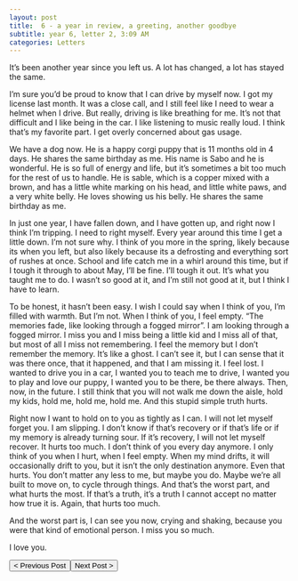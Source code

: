```yaml
---
layout: post
title:  6 - a year in review, a greeting, another goodbye
subtitle: year 6, letter 2, 3:09 AM
categories: Letters
---
```

It’s been another year since you left us. A lot has changed, a lot has stayed the same.

I’m sure you’d be proud to know that I can drive by myself now. I got my license last month. It was a close call, and I still feel like I need to wear a helmet when I drive. But really, driving is like breathing for me. It’s not that difficult and I like being in the car. I like listening to music really loud. I think that’s my favorite part. I get overly concerned about gas usage.

We have a dog now. He is a happy corgi puppy that is 11 months old in 4 days. He shares the same birthday as me. His name is Sabo and he is wonderful. He is so full of energy and life, but it’s sometimes a bit too much for the rest of us to handle. He is sable, which is a copper mixed with a brown, and has a little white marking on his head, and little white paws, and a very white belly. He loves showing us his belly. He shares the same birthday as me.

In just one year, I have fallen down, and I have gotten up, and right now I think I’m tripping. I need to right myself. Every year around this time I get a little down. I’m not sure why. I think of you more in the spring, likely because its when you left, but also likely because its a defrosting and everything sort of rushes at once. School and life catch me in a whirl around this time, but if I tough it through to about May, I’ll be fine. I’ll tough it out. It’s what you taught me to do. I wasn’t so good at it, and I’m still not good at it, but I think I have to learn.

To be honest, it hasn’t been easy. I wish I could say when I think of you, I’m filled with warmth. But I’m not. When I think of you, I feel empty. “The memories fade, like looking through a fogged mirror”. I am looking through a fogged mirror. I miss you and I miss being a little kid and I miss all of that, but most of all I miss not remembering. I feel the memory but I don’t remember the memory. It’s like a ghost. I can’t see it, but I can sense that it was there once, that it happened, and that I am missing it. I feel lost. I wanted to drive you in a car, I wanted you to teach me to drive, I wanted you to play and love our puppy, I wanted you to be there, be there always. Then, now, in the future. I still think that you will not walk me down the aisle, hold my kids, hold me, hold me, hold me. And this stupid simple truth hurts.

Right now I want to hold on to you as tightly as I can. I will not let myself forget you. I am slipping. I don’t know if that’s recovery or if that’s life or if my memory is already turning sour. If it’s recovery, I will not let myself recover. It hurts too much. I don’t think of you every day anymore. I only think of you when I hurt, when I feel empty. When my mind drifts, it will occasionally drift to you, but it isn’t the only destination anymore. Even that hurts. You don’t matter any less to me, but maybe you do. Maybe we’re all built to move on, to cycle through things. And that’s the worst part, and what hurts the most. If that’s a truth, it’s a truth I cannot accept no matter how true it is. Again, that hurts too much.

And the worst part is, I can see you now, crying and shaking, because you were that kind of emotional person. I miss you so much.

I love you.

<button class="prev" onclick="window.location.href = '/letters/2014/03/12/In-Memory.html';"> < Previous Post</button><button class="next" onclick="window.location.href = '/letters/2016/03/14/7-septembers-end.html';">Next Post > </button>
